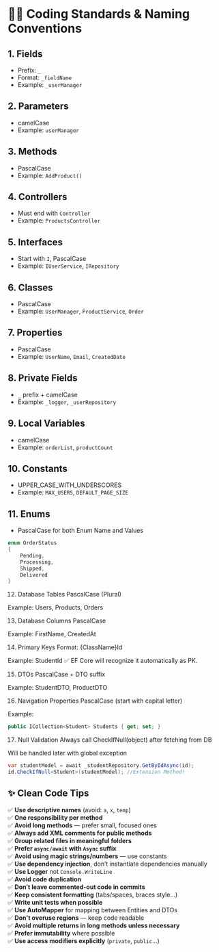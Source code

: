 # 🧑‍💻 Coding Standards & Naming Conventions

## 1. Fields
- Prefix: `_`
- Format: `_fieldName`
- Example: `_userManager`

## 2. Parameters
- camelCase
- Example: `userManager`

## 3. Methods
- PascalCase
- Example: `AddProduct()`

## 4. Controllers
- Must end with `Controller`
- Example: `ProductsController`

## 5. Interfaces
- Start with `I`, PascalCase
- Example: `IUserService`, `IRepository`

## 6. Classes
- PascalCase
- Example: `UserManager`, `ProductService`, `Order`

## 7. Properties
- PascalCase
- Example: `UserName`, `Email`, `CreatedDate`

## 8. Private Fields
- `_` prefix + camelCase
- Example: `_logger`, `_userRepository`

## 9. Local Variables
- camelCase
- Example: `orderList`, `productCount`

## 10. Constants
- UPPER_CASE_WITH_UNDERSCORES
- Example: `MAX_USERS`, `DEFAULT_PAGE_SIZE`

## 11. Enums
- PascalCase for both Enum Name and Values

```csharp
enum OrderStatus
{
    Pending,
    Processing,
    Shipped,
    Delivered
}
```
12. Database Tables
PascalCase (Plural)

Example: Users, Products, Orders

13. Database Columns
PascalCase

Example: FirstName, CreatedAt

14. Primary Keys
Format: {ClassName}Id

Example: StudentId
✅ EF Core will recognize it automatically as PK.

15. DTOs
PascalCase + DTO suffix

Example: StudentDTO, ProductDTO

16. Navigation Properties
PascalCase (start with capital letter)

Example:

```csharp
public ICollection<Student> Students { get; set; }
```
17. Null Validation
Always call CheckIfNull(object) after fetching from DB

Will be handled later with global exception

```csharp
var studentModel = await _studentRepository.GetByIdAsync(id);
id.CheckIfNull<Student>(studentModel); //Extension Method!
```
## ✨ Clean Code Tips

✅ **Use descriptive names** (avoid: `a`, `x`, `temp`)  
✅ **One responsibility per method**  
✅ **Avoid long methods** — prefer small, focused ones  
✅ **Always add XML comments for public methods**  
✅ **Group related files in meaningful folders**  
✅ **Prefer `async/await` with `Async` suffix**  
✅ **Avoid using magic strings/numbers** — use constants  
✅ **Use dependency injection**, don’t instantiate dependencies manually  
✅ **Use Logger** not `Console.WriteLine`  
✅ **Avoid code duplication**  
✅ **Don’t leave commented-out code in commits**  
✅ **Keep consistent formatting** (tabs/spaces, braces style...)  
✅ **Write unit tests when possible**  
✅ **Use AutoMapper** for mapping between Entities and DTOs  
✅ **Don't overuse regions** — keep code readable  
✅ **Avoid multiple returns in long methods unless necessary**  
✅ **Prefer immutability** where possible  
✅ **Use access modifiers explicitly** (`private`, `public`...)

